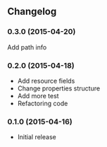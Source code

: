 ## Changelog

### 0.3.0 (2015-04-20)

Add path info

### 0.2.0 (2015-04-18)

* Add resource fields
* Change properties structure
* Add more test
* Refactoring code

### 0.1.0 (2015-04-16)

* Initial release
